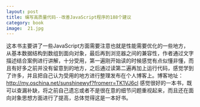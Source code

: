 ```yaml
---
layout: post
title: 编写高质量代码--改善JavaScript程序的188个建议
category: book
image:  21.jpg
---
```

这本书主要讲了一些JavaScript方面需要注意也就是性能需要优化的一些地方，从基本数据结构到数组到面向对象，最后再到浏览器之间的兼容性，作者通过文字描述结合案例进行讲解，十分受用，第一遍刚开始读的时候感觉有点似懂非懂，而且有好多之前并没有留意到的地方，之后通过读第二遍再加上运行代码，感觉学到了许多，并且把自己认为受用的地方进行整理发布在个人博客上。博客地址：http://my.oschina.net/sunshinewyf?fromerr=TK1VJ6cl
感觉很好的一本书，既可以查漏补缺，将之前自己遗忘或者不是很在意的细节问题重视起来，而且还在面向对象思想方面进行了提高，总体觉得这是一本好书。